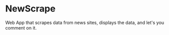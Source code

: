 # NewScrape
Web App that scrapes data from news sites, displays the data, and let's you comment on it. 
